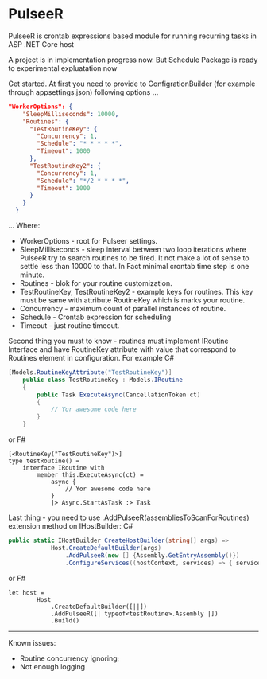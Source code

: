 # PulseeR
PulseeR is crontab expressions based module for running recurring tasks in ASP .NET Core host

A project is in implementation progress now.
But Schedule Package is ready to experimental expluatation now

Get started. At first you need to provide to ConfigrationBuilder (for example through appsettings.json) following options
...
```json
"WorkerOptions": {
    "SleepMilliseconds": 10000,
    "Routines": {
      "TestRoutineKey": {
        "Concurrency": 1,
        "Schedule": "* * * * *",
        "Timeout": 1000
      },
      "TestRoutineKey2": {
        "Concurrency": 1,
        "Schedule": "*/2 * * * *",
        "Timeout": 1000
      }
    }
  }
  ```
  ...
  Where:
  - WorkerOptions - root for Pulseer settings. 
  - SleepMilliseconds - sleep interval between two loop iterations where PulseeR try to search routines to be fired. It not make a lot of sense to settle less than 10000 to that. In Fact minimal crontab time step is one minute. 
  - Routines - blok for your routine customization.
  - TestRoutineKey, TestRoutineKey2 - example keys for routines. This key must be same with attribute RoutineKey which is marks your routine.
  - Concurrency - maximum count of parallel instances of routine. 
  - Schedule - Crontab expression for scheduling
  - Timeout - just routine timeout.

Second thing you must to know - routines must implement IRoutine Interface and have RoutineKey attribute with value that correspond to Routines element in configuration. For example
C#
```c#
[Models.RoutineKeyAttribute("TestRoutineKey")]
    public class TestRoutineKey : Models.IRoutine
    {
        public Task ExecuteAsync(CancellationToken ct)
        {
            // Yor awesome code here
        }
    }  
```
or F#
```f#
[<RoutineKey("TestRoutineKey")>]
type testRoutine() =
    interface IRoutine with
        member this.ExecuteAsync(ct) =
            async {
                // Yor awesome code here
            }
            |> Async.StartAsTask :> Task
```

Last thing - you need to use .AddPulseeR(assembliesToScanForRoutines) extension method on IHostBuilder:
C#
```c#
public static IHostBuilder CreateHostBuilder(string[] args) =>
            Host.CreateDefaultBuilder(args)
                .AddPulseeR(new [] {Assembly.GetEntryAssembly()})
                .ConfigureServices((hostContext, services) => { services.AddHostedService<Worker>(); });
```
or F#
```f#
let host =
        Host
            .CreateDefaultBuilder([||])
            .AddPulseeR([| typeof<testRoutine>.Assembly |])
            .Build()
```
---
Known issues:
- Routine concurrency ignoring;
- Not enough logging
